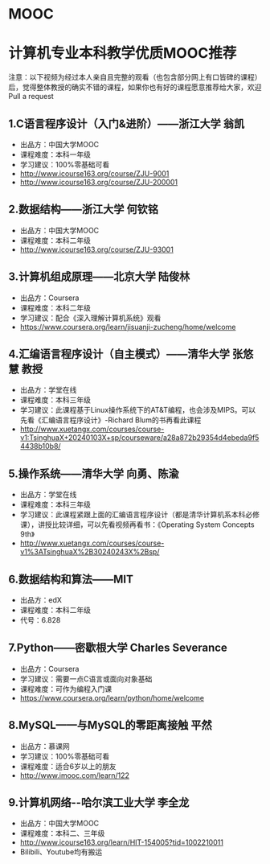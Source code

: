 # MOOC
# 计算机专业本科教学优质MOOC推荐

注意：以下视频为经过本人亲自且完整的观看（也包含部分网上有口皆碑的课程）后，觉得整体教授的确实不错的课程，如果你也有好的课程愿意推荐给大家，欢迎Pull a request

## 1.C语言程序设计（入门&进阶）——浙江大学 翁凯
- 出品方：中国大学MOOC
- 课程难度：本科一年级
- 学习建议：100%零基础可看
- http://www.icourse163.org/course/ZJU-9001
- http://www.icourse163.org/course/ZJU-200001

## 2.数据结构——浙江大学 何钦铭
- 出品方：中国大学MOOC
- 课程难度：本科二年级
- http://www.icourse163.org/course/ZJU-93001

## 3.计算机组成原理——北京大学 陆俊林
- 出品方：Coursera 
- 课程难度：本科二年级
- 学习建议：配合《深入理解计算机系统》观看
- https://www.coursera.org/learn/jisuanji-zucheng/home/welcome

## 4.汇编语言程序设计（自主模式）——清华大学 张悠慧 教授
- 出品方：学堂在线
- 课程难度：本科三年级
- 学习建议：此课程基于Linux操作系统下的AT&T编程，也会涉及MIPS。可以先看《汇编语言程序设计》-Richard Blum的书再看此课程
- http://www.xuetangx.com/courses/course-v1:TsinghuaX+20240103X+sp/courseware/a28a872b29354d4ebeda9f54438b10b8/

## 5.操作系统——清华大学 向勇、陈渝
- 出品方：学堂在线
- 课程难度：本科三年级
- 学习建议：此课程紧跟上面的汇编语言程序设计（都是清华计算机系本科必修课），讲授比较详细，可以先看视频再看书：《Operating System Concepts 9th》
- http://www.xuetangx.com/courses/course-v1%3ATsinghuaX%2B30240243X%2Bsp/

## 6.数据结构和算法——MIT
- 出品方：edX
- 课程难度：本科二年级
- 代号：6.828

## 7.Python——密歇根大学 Charles Severance
- 出品方：Coursera 
- 学习建议：需要一点C语言或面向对象基础
- 课程难度：可作为编程入门课
- https://www.coursera.org/learn/python/home/welcome

## 8.MySQL——与MySQL的零距离接触 平然
- 出品方：慕课网
- 学习建议：100%零基础可看
- 课程难度：适合6岁以上的朋友
- http://www.imooc.com/learn/122

## 9.计算机网络--哈尔滨工业大学 李全龙
- 出品方：中国大学MOOC
- 课程难度：本科二、三年级
- http://www.icourse163.org/learn/HIT-154005?tid=1002210011
- Bilibili、Youtube均有搬运
